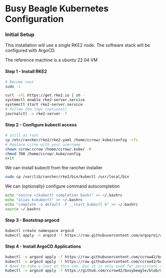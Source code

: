 # Busy Beagle Kubernetes Configuration


### Initial Setup

This installation will use a single RKE2 node. The software stack will be configured with ArgoCD.

The reference machine is a ubuntu 22.04 VM


#### Step 1 - Install RKE2

```bash
# Become root
sudo -i
```


```bash
curl -sfL https://get.rke2.io | sh -
systemctl enable rke2-server.service
systemctl start rke2-server.service
# Follow the logs (optional)
journalctl -u rke2-server -f
```


#### Step 2 - Configure kubectl access

```bash
# still as root
cp /etc/rancher/rke2/rke2.yaml /home/ccrow/.kube/config -rfv
# Replace ccrow with your username
chown ccrow:ccrow /home/ccrow/.kube/ -R
chmod 700 /home/ccrow/.kube/config
exit
```

We can install kubectl from the rancher installer
```bash
sudo cp /var/lib/rancher/rke2/bin/kubectl /usr/local/bin
```

We can (optionally) configure command autocompletion
```bash
echo "source <(kubectl completion bash)" >> ~/.bashrc
echo "alias k=kubectl" >> ~/.bashrc
echo "complete -o default -F __start_kubectl k" >> ~/.bashrc
source ~/.bashrc
```

#### Step 3 - Bootstrap argocd

```bash
kubectl create namespace argocd
kubectl apply -n argocd -f https://raw.githubusercontent.com/argoproj/argo-cd/stable/manifests/install.yaml
```

#### Step 4 - Install ArgoCD Applications

```bash
kubectl -n argocd apply -f https://raw.githubusercontent.com/ccrow42/busybeagle/main/argocd/cert-manager.yaml
kubectl -n argocd apply -f https://raw.githubusercontent.com/ccrow42/busybeagle/main/argocd/busybeagle.yaml
# Need to take a loot at this one, but it is only used for persistent storage
kubectl -n argocd apply -f https://github.com/ccrow42/busybeagle/blob/main/argocd/local-path-storage.yaml
```

